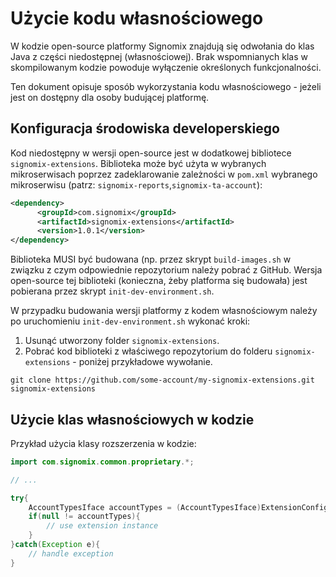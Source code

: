 # Użycie kodu własnościowego

W kodzie open-source platformy Signomix znajdują się odwołania do klas Java z części niedostępnej (własnościowej).
Brak wspomnianych klas w skompilowanym kodzie powoduje wyłączenie określonych funkcjonalności.

Ten dokument opisuje sposób wykorzystania kodu własnościowego - jeżeli jest on dostępny dla osoby budującej platformę.

## Konfiguracja środowiska developerskiego

Kod niedostępny w wersji open-source jest w dodatkowej bibliotece `signomix-extensions`.
Biblioteka może być użyta w wybranych mikroserwisach poprzez zadeklarowanie zależności w `pom.xml` wybranego mikroserwisu (patrz: `signomix-reports`,`signomix-ta-account`):

```xml
<dependency>
      <groupId>com.signomix</groupId>
      <artifactId>signomix-extensions</artifactId>
      <version>1.0.1</version>
</dependency>
```

Biblioteka MUSI być budowana (np. przez skrypt `build-images.sh` w związku z czym odpowiednie repozytorium należy pobrać z GitHub. Wersja open-source tej biblioteki (konieczna, żeby platforma się budowała) jest pobierana przez skrypt `init-dev-environment.sh`.

W przypadku budowania wersji platformy z kodem własnościowym należy po uruchomieniu `init-dev-environment.sh` wykonać kroki:

1. Usunąć utworzony folder `signomix-extensions`.
2. Pobrać kod biblioteki z właściwego repozytorium do folderu `signomix-extensions` - poniżej przykładowe wywołanie.

```shell
git clone https://github.com/some-account/my-signomix-extensions.git signomix-extensions
```

## Użycie klas własnościowych w kodzie

Przykład użycia klasy rozszerzenia w kodzie:

```java
import com.signomix.common.proprietary.*;

// ...

try{
    AccountTypesIface accountTypes = (AccountTypesIface)ExtensionConfig.getExtension("com.signomix.proprietary.account.AccountTypes");
    if(null != accountTypes){
        // use extension instance
    }
}catch(Exception e){
    // handle exception
}
```